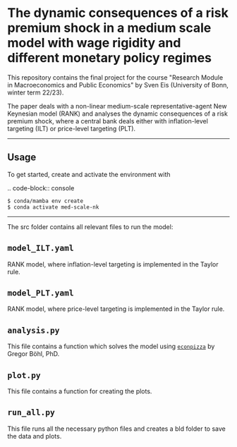 # The dynamic consequences of a risk premium shock in a medium scale model with wage rigidity and different monetary policy regimes

This repository contains the final project for the course "Research Module in Macroeconomics and Public Economics" by Sven Eis (University of Bonn, winter term 22/23).

The paper deals with a non-linear medium-scale representative-agent New Keynesian model (RANK) and analyses the dynamic consequences of a risk premium shock, where a central bank deals either with inflation-level targeting (ILT) or price-level targeting (PLT).

---

## Usage

To get started, create and activate the environment with

.. code-block:: console

    $ conda/mamba env create
    $ conda activate med-scale-nk

---

The src folder contains all relevant files to run the model:

## `model_ILT.yaml`
RANK model, where inflation-level targeting is implemented in the Taylor rule.

## `model_PLT.yaml`
RANK model, where price-level targeting is implemented in the Taylor rule.

## `analysis.py`
This file contains a function which solves the model using [`econpizza`](https://github.com/gboehl/econpizza) by Gregor Böhl, PhD.

## `plot.py`
This file contains a function for creating the plots.

## `run_all.py`
This file runs all the necessary python files and creates a bld folder to save the data and plots.
